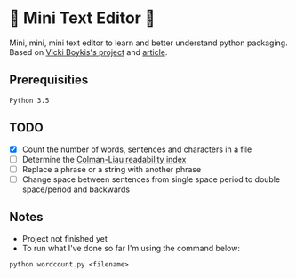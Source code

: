 # :pencil:  Mini Text Editor :pencil:

Mini, mini, mini  text editor to learn and better understand python packaging. Based on [Vicki Boykis's project](https://github.com/veekaybee/textedit) and [article](http://veekaybee.github.io/2017/09/26/python-packaging/).

## Prerequisities
```
Python 3.5
```

## TODO

- [x] Count the number of words, sentences and characters in a file
- [ ] Determine the [Colman-Liau readability index](https://readable.io/content/the-coleman-liau-index/)
- [ ] Replace a phrase or a string with another phrase
- [ ] Change space between sentences from single space period to double space/period and backwards

## Notes

* Project not finished yet
* To run what I've done so far I'm using the  command below:
```
python wordcount.py <filename>
```

